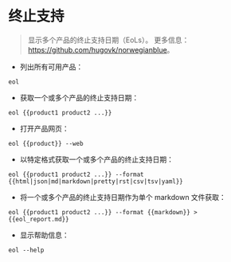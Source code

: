 # 终止支持

> 显示多个产品的终止支持日期（EoLs）。
> 更多信息：<https://github.com/hugovk/norwegianblue>。

- 列出所有可用产品：

`eol`

- 获取一个或多个产品的终止支持日期：

`eol {{product1 product2 ...}}`

- 打开产品网页：

`eol {{product}} --web`

- 以特定格式获取一个或多个产品的终止支持日期：

`eol {{product1 product2 ...}} --format {{html|json|md|markdown|pretty|rst|csv|tsv|yaml}}`

- 将一个或多个产品的终止支持日期作为单个 markdown 文件获取：

`eol {{product1 product2 ...}} --format {{markdown}} > {{eol_report.md}}`

- 显示帮助信息：

`eol --help`